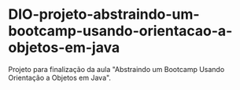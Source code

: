 # DIO-projeto-abstraindo-um-bootcamp-usando-orientacao-a-objetos-em-java

Projeto para finalização da aula "Abstraindo um Bootcamp Usando Orientação a Objetos em Java".
